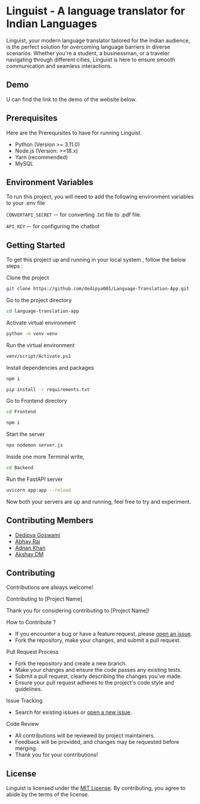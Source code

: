 
# Linguist - A language translator for Indian Languages

Linguist, your modern language translator tailored for the Indian audience, is the perfect solution for overcoming language barriers in diverse scenarios. Whether you're a student, a businessman, or a traveler navigating through different cities, Linguist is here to ensure smooth communication and seamless interactions.





## Demo

U can find the link to the demo of the website below. 


## Prerequisites

Here are the Prerequisites to have for running Linguist.

- Python (Version >= 3.11.0)
- Node.js (Version: >=18.x)
- Yarn (recommended)
- MySQL


## Environment Variables

To run this project, you will need to add the following environment variables to your .env file

`CONVERTAPI_SECRET` -- for converting .txt file to .pdf file.

`API_KEY` -- for configuring the chatbot


## Getting Started

To get this project up and running in your local system , follow the below steps :


Clone the project

```bash
git clone https://github.com/dedipya001/Language-Translation-App.git
```

Go to the project directory

```bash
cd language-translation-app
```

Activate virtual environment


```bash
python -m venv venv
```

Run the virtual environment


```bash
venv/script/Activate.ps1
```

Install dependencies and packages

```bash
npm i
```
```bash
pip install -r requirements.txt
```



Go to Frontend directory

```bash
cd Frontend
```

```bash
npm i
```

Start the server

```bash
npx nodemon server.js
```

Inside one more Terminal write,


```bash
cd Backend
```

Run the FastAPI server


```bash
uvicorn app:app --reload 
```

Now both your servers are up and running, feel free to try and experiment.
## Contributing Members

- [Dedipya Goswami](https://www.github.com/dedipya001)
- [Abhay Raj](https://github.com/Abhayraj-13)
- [Adnan Khan](https://github.com/Adnankhan0999)
- [Akshay DM](https://github.com/D-M-AKSHAY)


## Contributing

Contributions are always welcome!

Contributing to [Project Name]

Thank you for considering contributing to [Project Name]! 


How to Contribute ? 

- If you encounter a bug or have a feature request, please [open an issue](https://github.com/yourusername/yourprojectname/issues/new).
- Fork the repository, make your changes, and submit a pull request.




Pull Request Process

- Fork the repository and create a new branch.
- Make your changes and ensure the code passes any existing tests.
- Submit a pull request, clearly describing the changes you've made.
- Ensure your pull request adheres to the project's code style and guidelines.


Issue Tracking

- Search for existing issues or [open a new issue](https://github.com/dedipya001/Language-Translation-App/issues/new).


 Code Review

- All contributions will be reviewed by project maintainers.
- Feedback will be provided, and changes may be requested before merging.
- Thank you for your contributions!

## License

Linguist is licensed under the [MIT License](https://choosealicense.com/licenses/mit/). By contributing, you agree to abide by the terms of the license.


